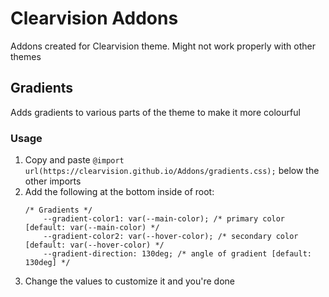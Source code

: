 # Clearvision Addons
<p>Addons created for Clearvision theme. Might not work properly with other themes</p>

<h2>Gradients</h2>
<p>Adds gradients to various parts of the theme to make it more colourful</p>

<h3>Usage</h3>
<ol>
  <li>Copy and paste <code>@import url(https://clearvision.github.io/Addons/gradients.css);</code> below the other imports</li>
  <li>Add the following at the bottom inside of root: 
    <pre><code>/* Gradients */
    --gradient-color1: var(--main-color); /* primary color [default: var(--main-color) */
    --gradient-color2: var(--hover-color); /* secondary color [default: var(--hover-color) */
    --gradient-direction: 130deg; /* angle of gradient [default: 130deg] */</code></pre></li>
  <li>Change the values to customize it and you're done
</ol>
